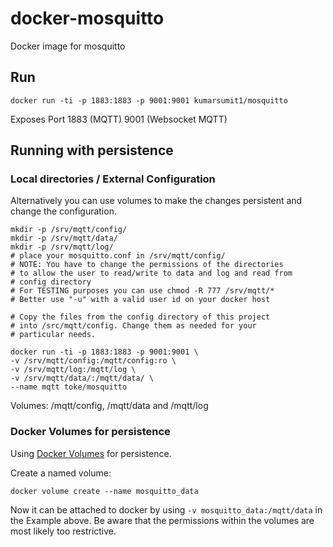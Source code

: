 docker-mosquitto
================

Docker image for mosquitto

## Run

    docker run -ti -p 1883:1883 -p 9001:9001 kumarsumit1/mosquitto

Exposes Port 1883 (MQTT) 9001 (Websocket MQTT)

## Running with persistence


### Local directories / External Configuration

Alternatively you can use volumes to make the changes
persistent and change the configuration.

    mkdir -p /srv/mqtt/config/
    mkdir -p /srv/mqtt/data/
    mkdir -p /srv/mqtt/log/
    # place your mosquitto.conf in /srv/mqtt/config/
    # NOTE: You have to change the permissions of the directories
    # to allow the user to read/write to data and log and read from
    # config directory
    # For TESTING purposes you can use chmod -R 777 /srv/mqtt/*
    # Better use "-u" with a valid user id on your docker host

    # Copy the files from the config directory of this project
    # into /src/mqtt/config. Change them as needed for your
    # particular needs.

    docker run -ti -p 1883:1883 -p 9001:9001 \
    -v /srv/mqtt/config:/mqtt/config:ro \
    -v /srv/mqtt/log:/mqtt/log \
    -v /srv/mqtt/data/:/mqtt/data/ \
    --name mqtt toke/mosquitto

Volumes: /mqtt/config, /mqtt/data and /mqtt/log

### Docker Volumes for persistence

Using [Docker Volumes](https://docs.docker.com/engine/userguide/containers/dockervolumes/) for persistence.

Create a named volume:

    docker volume create --name mosquitto_data

Now it can be attached to docker by using `-v mosquitto_data:/mqtt/data` in the
Example above. Be aware that the permissions within the volumes
are most likely too restrictive.








